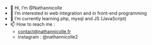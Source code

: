 - 👋 Hi, I’m @Nathannicolle
- 👀 I’m interested in web integration and in front-end programming
- 🌱 I’m currently learning php, mysql and JS (JavaScript)
- 📫 How to reach me :
  * contact@nathannicolle.fr
  * instagram : @nathannicolle2

<!---
Nathannicolle/Nathannicolle is a ✨ special ✨ repository because its `README.md` (this file) appears on your GitHub profile.
You can click the Preview link to take a look at your changes.
--->
